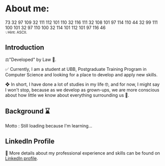 # About me:

73 32 97 109 32 111 112 101 110 32 116 111 32 108 101 97 114 110 44 32 99 111 100 101 32 97 110 100 32 114 101 112 101 97 116 46
<br />
<small>💡Hint: ASCII.</small>

## Introduction

⚖️"Developed" by Law 💜.

✅ Currently, I am a student at UBB, Postgraduate Training Program in Computer Science and looking for a place to develop and apply new skills.

❖ In short, I have done a lot of studies in my life 🤓, and for now, I might say I won't stop, because as we develop as grown-ups, we are more conscious about how little we know about everything surrounding us 📖.

## Background ⌛ 
Motto : Still loading because I'm learning...

## LinkedIn Profile
 💼 More details about my professional experience and skills can be found on [LinkedIn profile](https://www.linkedin.com/in/tamasmarcu/).

